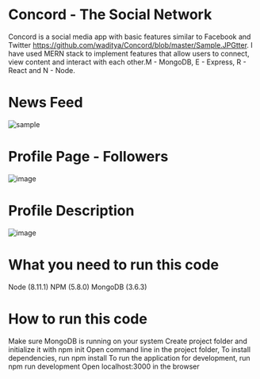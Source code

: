 # Concord -  The Social Network

Concord is a social media app with basic features similar to Facebook and Twitter https://github.com/waditya/Concord/blob/master/Sample.JPGtter. I have used MERN stack to implement features that allow users to connect, view content and interact with each other.M - MongoDB, E - Express, R - React and N - Node.

# News Feed

![sample](https://user-images.githubusercontent.com/4469379/44684643-367a0d80-aa0f-11e8-8e03-683505ca6125.JPG)


# Profile Page - Followers

![image](https://user-images.githubusercontent.com/4469379/44739345-2587d580-aabd-11e8-9d14-aaf49ca2e790.png)


# Profile Description

![image](https://user-images.githubusercontent.com/4469379/44684914-dfc10380-aa0f-11e8-97df-6f5f9d736071.png)

# What you need to run this code

  Node (8.11.1)
  NPM (5.8.0)
  MongoDB (3.6.3)

# How to run this code
  Make sure MongoDB is running on your system
  Create project folder and initialize it with npm init
  Open command line in the project folder,
  To install dependencies, run npm install
  To run the application for development, run npm run development
  Open localhost:3000 in the browser



